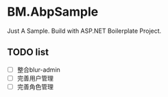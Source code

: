 # BM.AbpSample
Just A Sample. Build with ASP.NET Boilerplate Project.

## TODO list

- [ ] 整合blur-admin
- [ ] 完善用户管理
- [ ] 完善角色管理
